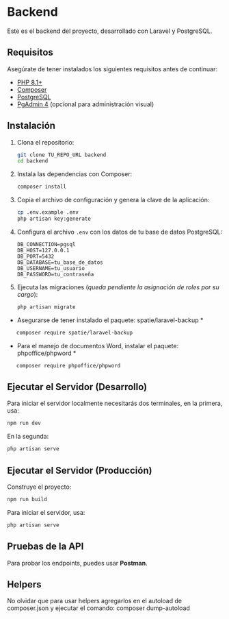 # Backend

Este es el backend del proyecto, desarrollado con Laravel y PostgreSQL.

## Requisitos

Asegúrate de tener instalados los siguientes requisitos antes de continuar:

-   [PHP 8.1+](https://www.php.net/)
-   [Composer](https://getcomposer.org/)
-   [PostgreSQL](https://www.postgresql.org/)
-   [PgAdmin 4](https://www.pgadmin.org/) (opcional para administración visual)

## Instalación

1. Clona el repositorio:

    ```sh
    git clone TU_REPO_URL backend
    cd backend
    ```

2. Instala las dependencias con Composer:

    ```sh
    composer install
    ```

3. Copia el archivo de configuración y genera la clave de la aplicación:

    ```sh
    cp .env.example .env
    php artisan key:generate
    ```

4. Configura el archivo `.env` con los datos de tu base de datos PostgreSQL:

    ```env
    DB_CONNECTION=pgsql
    DB_HOST=127.0.0.1
    DB_PORT=5432
    DB_DATABASE=tu_base_de_datos
    DB_USERNAME=tu_usuario
    DB_PASSWORD=tu_contraseña
    ```

5. Ejecuta las migraciones (_queda pendiente la asignación de roles por su cargo_):

    ```sh
    php artisan migrate
    ```

-   Asegurarse de tener instalado el paquete: spatie/laravel-backup \*

```sh
   composer require spatie/laravel-backup
```

-   Para el manejo de documentos Word, instalar el paquete: phpoffice/phpword \*

```sh
   composer require phpoffice/phpword
```

## Ejecutar el Servidor (Desarrollo)

Para iniciar el servidor localmente necesitarás dos terminales, en la primera, usa:

```sh
npm run dev
```

En la segunda:

```sh
php artisan serve
```

## Ejecutar el Servidor (Producción)

Construye el proyecto:

```sh
npm run build
```

Para iniciar el servidor, usa:

```sh
php artisan serve
```

## Pruebas de la API

Para probar los endpoints, puedes usar **Postman**.

## Helpers

No olvidar que para usar helpers agregarlos en el autoload de composer.json y ejecutar el comando:
composer dump-autoload
